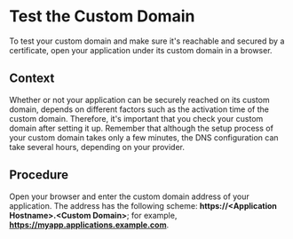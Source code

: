 <!-- loiobbeaa2d633cf4e9f81f68604d12a2138 -->

# Test the Custom Domain

To test your custom domain and make sure it's reachable and secured by a certificate, open your application under its custom domain in a browser.



<a name="loiobbeaa2d633cf4e9f81f68604d12a2138__context_kym_yxz_4pb"/>

## Context

Whether or not your application can be securely reached on its custom domain, depends on different factors such as the activation time of the custom domain. Therefore, it's important that you check your custom domain after setting it up. Remember that although the setup process of your custom domain takes only a few minutes, the DNS configuration can take several hours, depending on your provider.



<a name="loiobbeaa2d633cf4e9f81f68604d12a2138__steps_lym_yxz_4pb"/>

## Procedure

Open your browser and enter the custom domain address of your application. The address has the following scheme: **https://<Application Hostname\>.<Custom Domain\>**; for example, **https://myapp.applications.example.com**.

